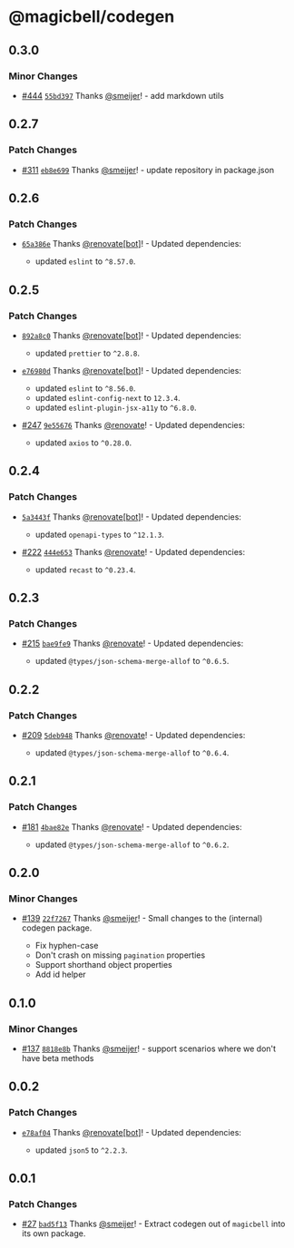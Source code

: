 # @magicbell/codegen

## 0.3.0

### Minor Changes

- [#444](https://github.com/magicbell/magicbell-js/pull/444) [`55bd397`](https://github.com/magicbell/magicbell-js/commit/55bd397e044e150c4910179697230d9dac1078e0) Thanks [@smeijer](https://github.com/smeijer)! - add markdown utils

## 0.2.7

### Patch Changes

- [#311](https://github.com/magicbell/magicbell-js/pull/311) [`eb8e699`](https://github.com/magicbell/magicbell-js/commit/eb8e699d5c9402924368d39fa917978fac24637c) Thanks [@smeijer](https://github.com/smeijer)! - update repository in package.json

## 0.2.6

### Patch Changes

- [`65a386e`](https://github.com/magicbell/magicbell-js/commit/65a386e5459e0e66b080d27950f1e7ecb4f3c97d) Thanks [@renovate[bot]](https://github.com/renovate%5Bbot%5D)! - Updated dependencies:

  - updated `eslint` to `^8.57.0`.

## 0.2.5

### Patch Changes

- [`892a8c0`](https://github.com/magicbell/magicbell-js/commit/892a8c09607cf84fa62ed6ee89d228e9a259ee6f) Thanks [@renovate[bot]](https://github.com/renovate%5Bbot%5D)! - Updated dependencies:

  - updated `prettier` to `^2.8.8`.

- [`e76980d`](https://github.com/magicbell/magicbell-js/commit/e76980db29934f3983f3143cf55cab01befbce8e) Thanks [@renovate[bot]](https://github.com/renovate%5Bbot%5D)! - Updated dependencies:

  - updated `eslint` to `^8.56.0`.
  - updated `eslint-config-next` to `12.3.4`.
  - updated `eslint-plugin-jsx-a11y` to `^6.8.0`.

- [#247](https://github.com/magicbell/magicbell-js/pull/247) [`9e55676`](https://github.com/magicbell/magicbell-js/commit/9e55676f6c252728e941c224f4dd3a486bb646cc) Thanks [@renovate](https://github.com/apps/renovate)! - Updated dependencies:

  - updated `axios` to `^0.28.0`.

## 0.2.4

### Patch Changes

- [`5a3443f`](https://github.com/magicbell/magicbell-js/commit/5a3443f814323352b35eab36d87dbf9e3aa1cba0) Thanks [@renovate[bot]](https://github.com/renovate%5Bbot%5D)! - Updated dependencies:

  - updated `openapi-types` to `^12.1.3`.

- [#222](https://github.com/magicbell/magicbell-js/pull/222) [`444e653`](https://github.com/magicbell/magicbell-js/commit/444e653a435255d5ffcd10257f595cf496e3d1c8) Thanks [@renovate](https://github.com/apps/renovate)! - Updated dependencies:

  - updated `recast` to `^0.23.4`.

## 0.2.3

### Patch Changes

- [#215](https://github.com/magicbell/magicbell-js/pull/215) [`bae9fe9`](https://github.com/magicbell/magicbell-js/commit/bae9fe9d9a4c1ff7f49f9d9cee137824ac089abb) Thanks [@renovate](https://github.com/apps/renovate)! - Updated dependencies:

  - updated `@types/json-schema-merge-allof` to `^0.6.5`.

## 0.2.2

### Patch Changes

- [#209](https://github.com/magicbell/magicbell-js/pull/209) [`5deb948`](https://github.com/magicbell/magicbell-js/commit/5deb94806d5e76f5e387cf6c77c1042770259c2a) Thanks [@renovate](https://github.com/apps/renovate)! - Updated dependencies:

  - updated `@types/json-schema-merge-allof` to `^0.6.4`.

## 0.2.1

### Patch Changes

- [#181](https://github.com/magicbell/magicbell-js/pull/181) [`4bae82e`](https://github.com/magicbell/magicbell-js/commit/4bae82e676f88b049243017b9e470cfbeddfb6ad) Thanks [@renovate](https://github.com/apps/renovate)! - Updated dependencies:

  - updated `@types/json-schema-merge-allof` to `^0.6.2`.

## 0.2.0

### Minor Changes

- [#139](https://github.com/magicbell/magicbell-js/pull/139) [`22f7267`](https://github.com/magicbell/magicbell-js/commit/22f72679b65405e79a5a4a80d112678c3080ddc5) Thanks [@smeijer](https://github.com/smeijer)! - Small changes to the (internal) codegen package.

  - Fix hyphen-case
  - Don't crash on missing `pagination` properties
  - Support shorthand object properties
  - Add id helper

## 0.1.0

### Minor Changes

- [#137](https://github.com/magicbell/magicbell-js/pull/137) [`8818e8b`](https://github.com/magicbell/magicbell-js/commit/8818e8bcefa06081d9a082387f6f18cbc2500dd6) Thanks [@smeijer](https://github.com/smeijer)! - support scenarios where we don't have beta methods

## 0.0.2

### Patch Changes

- [`e78af04`](https://github.com/magicbell/magicbell-js/commit/e78af04eb97aebffe8fa41e088890364cb5367ad) Thanks [@renovate[bot]](https://github.com/renovate%5Bbot%5D)! - Updated dependencies:

  - updated `json5` to `^2.2.3`.

## 0.0.1

### Patch Changes

- [#27](https://github.com/magicbell/magicbell-js/pull/27) [`bad5f13`](https://github.com/magicbell/magicbell-js/commit/bad5f13e9f61c4f4be08d48d84755d87bb0551e5) Thanks [@smeijer](https://github.com/smeijer)! - Extract codegen out of `magicbell` into its own package.
